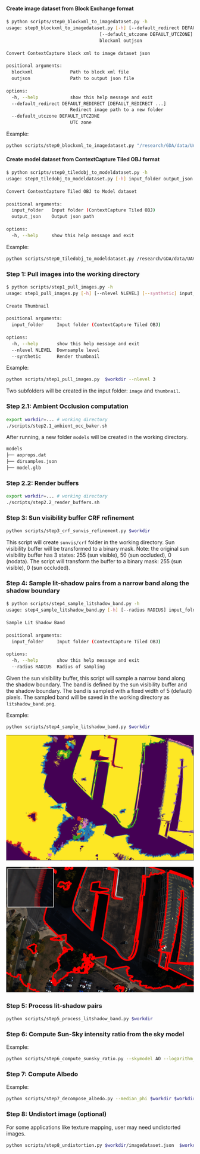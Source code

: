 #### Create image dataset from Block Exchange format

``` bash
$ python scripts/step0_blockxml_to_imagedataset.py -h
usage: step0_blockxml_to_imagedataset.py [-h] [--default_redirect DEFAULT_REDIRECT [DEFAULT_REDIRECT ...]]
                                   [--default_utczone DEFAULT_UTCZONE]
                                   blockxml outjson

Convert ContextCapture block xml to image dataset json

positional arguments:
  blockxml              Path to block xml file
  outjson               Path to output json file

options:
  -h, --help            show this help message and exit
  --default_redirect DEFAULT_REDIRECT [DEFAULT_REDIRECT ...]
                        Redirect image path to a new folder
  --default_utczone DEFAULT_UTCZONE
                        UTC zone
```

Example:

``` bash
python scripts/step0_blockxml_to_imagedataset.py "/research/GDA/data/UAV_images/22Jan4-GoodalePark/Results/ContextCapture_OBJ/Block_1 - AT enu.xml" $workdir/imagedataset.json --default_redirect "/research/GDA/data/UAV_images/22Jan4-GoodalePark/RAW"
```

#### Create model dataset from ContextCapture Tiled OBJ format

``` bash
$ python scripts/step0_tiledobj_to_modeldataset.py -h
usage: step0_tiledobj_to_modeldataset.py [-h] input_folder output_json

Convert ContextCapture Tiled OBJ to Model dataset

positional arguments:
  input_folder   Input folder (ContextCapture Tiled OBJ)
  output_json    Output json path

options:
  -h, --help     show this help message and exit
```

Example:

``` bash
python scripts/step0_tiledobj_to_modeldataset.py /research/GDA/data/UAV_images/22Jan4-GoodalePark/Results/ContextCapture_OBJ $workdir/modeldataset.json 
```

### Step 1: Pull images into the working directory

``` bash
$ python scripts/step1_pull_images.py -h
usage: step1_pull_images.py [-h] [--nlevel NLEVEL] [--synthetic] input_folder

Create Thumbnail

positional arguments:
  input_folder     Input folder (ContextCapture Tiled OBJ)

options:
  -h, --help       show this help message and exit
  --nlevel NLEVEL  Downsample level
  --synthetic      Render thumbnail
```

Example:

``` bash
python scripts/step1_pull_images.py  $workdir --nlevel 3
```

Two subfolders will be created in the input folder: `image` and `thumbnail`.

### Step 2.1: Ambient Occlusion computation

``` bash
export workdir=... # working directory
./scripts/step2.1_ambient_occ_baker.sh
```

After running, a new folder `models` will be created in the working directory.

``` bash
models
├── aoprops.dat
├── dirsamples.json
├── model.glb
```


### Step 2.2: Render buffers

``` bash
export workdir=... # working directory
./scripts/step2.2_render_buffers.sh
```

### Step 3: Sun visibility buffer CRF refinement

``` bash
python scripts/step3_crf_sunvis_refinement.py $workdir
```

This script will create `sunvis/crf` folder in the working directory. Sun visibility buffer will be transformed to a binary mask. Note: the original sun visibility buffer has 3 states: 255 (sun visible), 50 (sun occluded), 0 (nodata). The script will transform the buffer to a binary mask: 255 (sun visible), 0 (sun occluded).



### Step 4: Sample lit-shadow pairs from a narrow band along the shadow boundary


```bash
$ python scripts/step4_sample_litshadow_band.py -h      
usage: step4_sample_litshadow_band.py [-h] [--radius RADIUS] input_folder

Sample Lit Shadow Band

positional arguments:
  input_folder     Input folder (ContextCapture Tiled OBJ)

options:
  -h, --help       show this help message and exit
  --radius RADIUS  Radius of sampling
```


Given the sun visibility buffer, this script will sample a narrow band along the shadow boundary. The band is defined by the sun visibility buffer and the shadow boundary. The band is sampled with a fixed width of 5 (default) pixels. The sampled band will be saved in the working directory as `litshadow_band.png`.

Example:
``` bash
python scripts/step4_sample_litshadow_band.py $workdir
```

![Detect lit-shadow boundary](./step4_litboundary.png)

![Footprint of sampled lit-shadow band](./step4_litshadow_band.png)

### Step 5: Process lit-shadow pairs

``` bash
python scripts/step5_process_litshadow_band.py $workdir
```

### Step 6: Compute Sun-Sky intensity ratio from the sky model

Example:
``` bash
python scripts/step6_compute_sunsky_ratio.py --skymodel AO --logarithm_phi $workdir 
```

### Step 7: Compute Albedo

Example:

``` bash
python scripts/step7_decompose_albedo.py --median_phi $workdir $workdir/export
```

### Step 8: Undistort image (optional)

For some applications like texture mapping, user may need undistorted images.



``` bash
python scripts/step8_undistortion.py $workdir/imagedataset.json  $workdir/export_ao_logarithm --gammar_correction
```
